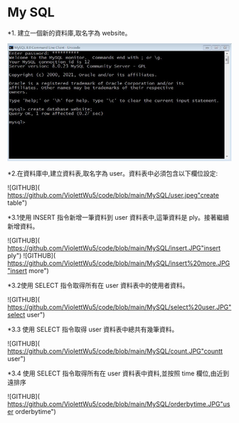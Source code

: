 # My SQL 

*1. 建立一個新的資料庫,取名字為 website。

![GITHUB]( https://github.com/ViolettWu5/code/blob/main/MySQL/create%20db.JPG "create db")

*2.在資料庫中,建立資料表,取名字為 user。資料表中必須包含以下欄位設定:

![GITHUB]( https://github.com/ViolettWu5/code/blob/main/MySQL/user.jpeg"create table")

*3.1使用 INSERT 指令新增一筆資料到 user 資料表中,這筆資料是 ply。接著繼續新增資料。

![GITHUB]( https://github.com/ViolettWu5/code/blob/main/MySQL/insert.JPG"insert ply")
![GITHUB]( https://github.com/ViolettWu5/code/blob/main/MySQL/insert%20more.JPG"insert more")

*3.2使用 SELECT 指令取得所有在 user 資料表中的使用者資料。

![GITHUB]( https://github.com/ViolettWu5/code/blob/main/MySQL/select%20user.JPG"select user")

*3.3 使用 SELECT 指令取得 user 資料表中總共有幾筆資料。

![GITHUB]( https://github.com/ViolettWu5/code/blob/main/MySQL/count.JPG"countt user")

*3.4 使用 SELECT 指令取得所有在 user 資料表中資料,並按照 time 欄位,由近到遠排序

![GITHUB]( https://github.com/ViolettWu5/code/blob/main/MySQL/orderbytime.JPG"user orderbytime")



